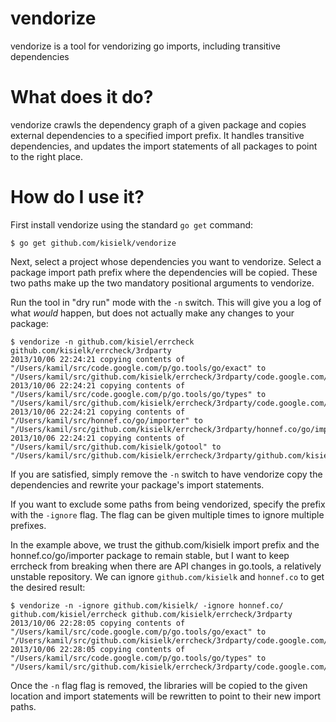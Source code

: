 vendorize
=========

vendorize is a tool for vendorizing go imports, including transitive dependencies

What does it do?
================
vendorize crawls the dependency graph of a given package and copies external dependencies
to a specified import prefix. It handles transitive dependencies, and updates the import
statements of all packages to point to the right place.

How do I use it?
================

First install vendorize using the standard `go get` command:

    $ go get github.com/kisielk/vendorize

Next, select a project whose dependencies you want to vendorize.
Select a package import path prefix where the dependencies will be copied.
These two paths make up the two mandatory positional arguments to vendorize.

Run the tool in "dry run" mode with the `-n` switch. This will give you a log of what *would*
happen, but does not actually make any changes to your package:

    $ vendorize -n github.com/kisiel/errcheck github.com/kisielk/errcheck/3rdparty
    2013/10/06 22:24:21 copying contents of "/Users/kamil/src/code.google.com/p/go.tools/go/exact" to "/Users/kamil/src/github.com/kisielk/errcheck/3rdparty/code.google.com/p/go.tools/go/exact"
    2013/10/06 22:24:21 copying contents of "/Users/kamil/src/code.google.com/p/go.tools/go/types" to "/Users/kamil/src/github.com/kisielk/errcheck/3rdparty/code.google.com/p/go.tools/go/types"
    2013/10/06 22:24:21 copying contents of "/Users/kamil/src/honnef.co/go/importer" to "/Users/kamil/src/github.com/kisielk/errcheck/3rdparty/honnef.co/go/importer"
    2013/10/06 22:24:21 copying contents of "/Users/kamil/src/github.com/kisielk/gotool" to "/Users/kamil/src/github.com/kisielk/errcheck/3rdparty/github.com/kisielk/gotool"

If you are satisfied, simply remove the `-n` switch to have vendorize copy the
dependencies and rewrite your package's import statements.

If you want to exclude some paths from being vendorized, specify the prefix
with the `-ignore` flag. The flag can be given multiple times to ignore multiple
prefixes.

In the example above, we trust the github.com/kisielk import prefix and the honnef.co/go/importer
package to remain stable, but I want to keep errcheck from breaking when there are API changes
in go.tools, a relatively unstable repository. We can ignore `github.com/kisielk` and
`honnef.co` to get the desired result:

    $ vendorize -n -ignore github.com/kisielk/ -ignore honnef.co/ github.com/kisiel/errcheck github.com/kisielk/errcheck/3rdparty
    2013/10/06 22:28:05 copying contents of "/Users/kamil/src/code.google.com/p/go.tools/go/exact" to "/Users/kamil/src/github.com/kisielk/errcheck/3rdparty/code.google.com/p/go.tools/go/exact"
    2013/10/06 22:28:05 copying contents of "/Users/kamil/src/code.google.com/p/go.tools/go/types" to "/Users/kamil/src/github.com/kisielk/errcheck/3rdparty/code.google.com/p/go.tools/go/types"

Once the `-n` flag flag is removed, the libraries will be copied to the given location and import statements
will be rewritten to point to their new import paths.
